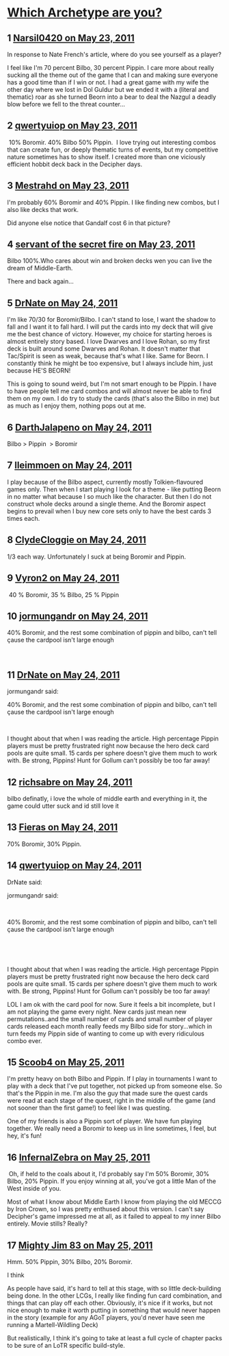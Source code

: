 # [Which Archetype are you?](https://community.fantasyflightgames.com/topic/47251-which-archetype-are-you/)

## 1 [Narsil0420 on May 23, 2011](https://community.fantasyflightgames.com/topic/47251-which-archetype-are-you/?do=findComment&comment=473455)

In response to Nate French's article, where do you see yourself as a player?

I feel like I'm 70 percent Bilbo, 30 percent Pippin. I care more about really sucking all the theme out of the game that I can and making sure everyone has a good time than if I win or not. I had a great game with my wife the other day where we lost in Dol Guldur but we ended it with a (literal and thematic) roar as she turned Beorn into a bear to deal the Nazgul a deadly blow before we fell to the threat counter...

## 2 [qwertyuiop on May 23, 2011](https://community.fantasyflightgames.com/topic/47251-which-archetype-are-you/?do=findComment&comment=473470)

 10% Boromir. 40% Bilbo 50% Pippin.  I love trying out interesting combos that can create fun, or deeply thematic turns of events, but my competitive nature sometimes has to show itself. I created more than one viciously efficient hobbit deck back in the Decipher days. 

## 3 [Mestrahd on May 23, 2011](https://community.fantasyflightgames.com/topic/47251-which-archetype-are-you/?do=findComment&comment=473472)

I'm probably 60% Boromir and 40% Pippin. I like finding new combos, but I also like decks that work.

Did anyone else notice that Gandalf cost 6 in that picture?

## 4 [servant of the secret fire on May 23, 2011](https://community.fantasyflightgames.com/topic/47251-which-archetype-are-you/?do=findComment&comment=473493)

Bilbo 100%.Who cares about win and broken decks wen you can live the dream of Middle-Earth.

There and back again...

## 5 [DrNate on May 24, 2011](https://community.fantasyflightgames.com/topic/47251-which-archetype-are-you/?do=findComment&comment=473568)

I'm like 70/30 for Boromir/Bilbo. I can't stand to lose, I want the shadow to fall and I want it to fall hard. I will put the cards into my deck that will give me the best chance of victory. However, my choice for starting heroes is almost entirely story based. I love Dwarves and I love Rohan, so my first deck is built around some Dwarves and Rohan. It doesn't matter that Tac/Spirit is seen as weak, because that's what I like. Same for Beorn. I constantly think he might be too expensive, but I always include him, just because HE'S BEORN!

This is going to sound weird, but I'm not smart enough to be Pippin. I have to have people tell me card combos and will almost never be able to find them on my own. I do try to study the cards (that's also the Bilbo in me) but as much as I enjoy them, nothing pops out at me.

## 6 [DarthJalapeno on May 24, 2011](https://community.fantasyflightgames.com/topic/47251-which-archetype-are-you/?do=findComment&comment=473621)

Bilbo > Pippin  > Boromir

## 7 [lleimmoen on May 24, 2011](https://community.fantasyflightgames.com/topic/47251-which-archetype-are-you/?do=findComment&comment=473639)

I play because of the Bilbo aspect, currently mostly Tolkien-flavoured games only. Then when I start playing I look for a theme - like putting Beorn in no matter what because I so much like the character. But then I do not construct whole decks around a single theme. And the Boromir aspect begins to prevail when I buy new core sets only to have the best cards 3 times each.

## 8 [ClydeCloggie on May 24, 2011](https://community.fantasyflightgames.com/topic/47251-which-archetype-are-you/?do=findComment&comment=473651)

1/3 each way. Unfortunately I suck at being Boromir and Pippin.

## 9 [Vyron2 on May 24, 2011](https://community.fantasyflightgames.com/topic/47251-which-archetype-are-you/?do=findComment&comment=473658)

 40 % Boromir, 35 % Bilbo, 25 % Pippin

## 10 [jormungandr on May 24, 2011](https://community.fantasyflightgames.com/topic/47251-which-archetype-are-you/?do=findComment&comment=473704)

40% Boromir, and the rest some combination of pippin and bilbo, can't tell çause the cardpool isn't large enough

 

## 11 [DrNate on May 24, 2011](https://community.fantasyflightgames.com/topic/47251-which-archetype-are-you/?do=findComment&comment=473754)

jormungandr said:

40% Boromir, and the rest some combination of pippin and bilbo, can't tell çause the cardpool isn't large enough

 

I thought about that when I was reading the article. High percentage Pippin players must be pretty frustrated right now because the hero deck card pools are quite small. 15 cards per sphere doesn't give them much to work with. Be strong, Pippins! Hunt for Gollum can't possibly be too far away!

## 12 [richsabre on May 24, 2011](https://community.fantasyflightgames.com/topic/47251-which-archetype-are-you/?do=findComment&comment=473802)

bilbo definatly, i love the whole of middle earth and everything in it, the game could utter suck and id still love it

## 13 [Fieras on May 24, 2011](https://community.fantasyflightgames.com/topic/47251-which-archetype-are-you/?do=findComment&comment=474109)

70% Boromir, 30% Pippin.

## 14 [qwertyuiop on May 24, 2011](https://community.fantasyflightgames.com/topic/47251-which-archetype-are-you/?do=findComment&comment=474119)

DrNate said:

jormungandr said:

 

40% Boromir, and the rest some combination of pippin and bilbo, can't tell çause the cardpool isn't large enough

 

 

I thought about that when I was reading the article. High percentage Pippin players must be pretty frustrated right now because the hero deck card pools are quite small. 15 cards per sphere doesn't give them much to work with. Be strong, Pippins! Hunt for Gollum can't possibly be too far away!



LOL I am ok with the card pool for now. Sure it feels a bit incomplete, but I am not playing the game every night. New cards just mean new permutations..and the small number of cards and small number of player cards released each month really feeds my Bilbo side for story...which in turn feeds my Pippin side of wanting to come up with every ridiculous combo ever.

## 15 [Scoob4 on May 25, 2011](https://community.fantasyflightgames.com/topic/47251-which-archetype-are-you/?do=findComment&comment=474214)

I'm pretty heavy on both Bilbo and Pippin. If I play in tournaments I want to play with a deck that I've put together, not picked up from someone else. So that's the Pippin in me. I'm also the guy that made sure the quest cards were read at each stage of the quest, right in the middle of the game (and not sooner than the first game!) to feel like I was questing.

One of my friends is also a Pippin sort of player. We have fun playing together. We really need a Boromir to keep us in line sometimes, I feel, but hey, it's fun!

## 16 [InfernalZebra on May 25, 2011](https://community.fantasyflightgames.com/topic/47251-which-archetype-are-you/?do=findComment&comment=474261)

 Oh, if held to the coals about it, I'd probably say I'm 50% Boromir, 30% Bilbo, 20% Pippin. If you enjoy winning at all, you've got a little Man of the West inside of you.

Most of what I know about Middle Earth I know from playing the old MECCG by Iron Crown, so I was pretty enthused about this version. I can't say Decipher's game impressed me at all, as it failed to appeal to my inner Bilbo entirely. Movie stills? Really?

## 17 [Mighty Jim 83 on May 25, 2011](https://community.fantasyflightgames.com/topic/47251-which-archetype-are-you/?do=findComment&comment=474284)

Hmm. 50% Pippin, 30% Bilbo, 20% Boromir.

I think

As people have said, it's hard to tell at this stage, with so little deck-building being done. In the other LCGs, I really like finding fun card combination, and things that can play off each other. Obviously, it's nice if it works, but not nice enough to make it worth putting in something that would never happen in the story (example for any AGoT players, you'd never have seen me running a Martell-Wildling Deck)

But realistically, I think it's going to take at least a full cycle of chapter packs to be sure of an LoTR specific build-style.

